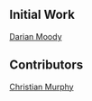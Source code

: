 ## Initial Work

[Darian Moody](https://github.com/djm)

## Contributors

[Christian Murphy](https://github.com/ChristianMurphy)
